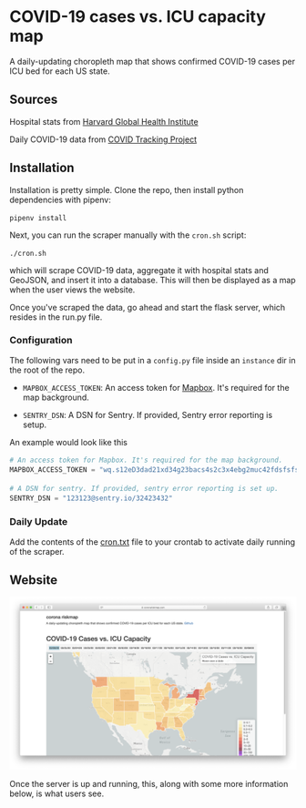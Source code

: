 # COVID-19 cases vs. ICU capacity map

A daily-updating choropleth map that shows confirmed COVID-19 cases per ICU bed for each US state.

## Sources
Hospital stats from [Harvard Global Health Institute](https://globalepidemics.org/2020/03/17/caring-for-covid-19-patients/)

Daily COVID-19 data from [COVID Tracking Project](https://covidtracking.com/)

## Installation
Installation is pretty simple. Clone the repo, then install python dependencies with pipenv:

`pipenv install`

Next, you can run the scraper manually with the `cron.sh` script:

`./cron.sh`

which will scrape COVID-19 data, aggregate it with hospital stats and GeoJSON, and insert it into a database.
This will then be displayed as a map when the user views the website.

Once you've scraped the data, go ahead and start the flask server, which resides in the run.py file.

### Configuration
The following vars need to be put in a `config.py` file inside an `instance` dir in the root of the repo. 

- `MAPBOX_ACCESS_TOKEN`: An access token for [Mapbox](https://www.mapbox.com/). It's required for the map background.

- `SENTRY_DSN`: A DSN for Sentry. If provided, Sentry error reporting is setup.

An example would look like this
```python
# An access token for Mapbox. It's required for the map background.
MAPBOX_ACCESS_TOKEN = "wq.s12eD3dad21xd34g23bacs4s2c3x4ebg2muc42fdsfsfsf"

# A DSN for sentry. If provided, sentry error reporting is set up.
SENTRY_DSN = "123123@sentry.io/32423432"
```

### Daily Update
Add the contents of the [cron.txt](cron.txt) file to your crontab to activate daily running of the scraper.

## Website
![A view of the homepage](screenshots/homepage.png)

Once the server is up and running, this, along with some more information below, is what users see.
